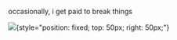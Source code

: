 occasionally, i get paid to break things 

![](https://komarev.com/ghpvc/?username=garmir&style=flat-square){style="position: fixed; top: 50px; right: 50px;"}



